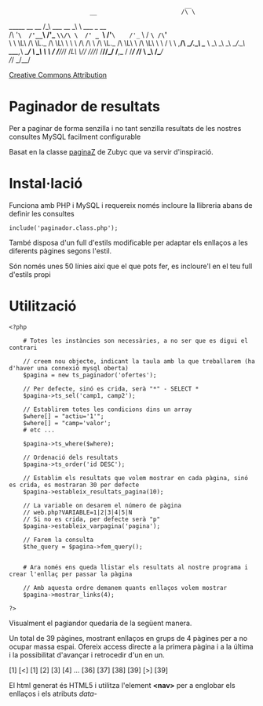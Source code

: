                                                       __                    
                           __                        /\ \                   
 _____      __        __  /\_\     ___       __      \_\ \     ___    _ __  
/\ '__`\  /'__`\    /'_ `\\/\ \  /' _ `\   /'__`\    /'_` \   / __`\ /\`'__\
\ \ \L\ \/\ \L\.\_ /\ \L\ \\ \ \ /\ \/\ \ /\ \L\.\_ /\ \L\ \ /\ \L\ \\ \ \/ 
 \ \ ,__/\ \__/.\_\\ \____ \\ \_\\ \_\ \_\\ \__/.\_\\ \___,_\\ \____/ \ \_\ 
  \ \ \/  \/__/\/_/ \/___L\ \\/_/ \/_/\/_/ \/__/\/_/ \/__,_ / \/___/   \/_/ 
   \ \_\              /\____/                                               
    \/_/              \_/__/                                


[Creative Commons Attribution](http://creativecommons.org/licenses/by/3.0/)


Paginador de resultats
======================

Per a paginar de forma senzilla i no tant senzilla resultats de les nostres consultes MySQL facilment configurable

Basat en la classe [paginaZ](http://www.php-hispano.net/archivos/Scripts/20/1.1) de Zubyc que va servir d'inspiració.


Instal·lació
============

Funciona amb PHP i MySQL i requereix només incloure la llibreria abans de definir les consultes

    include('paginador.class.php');
    
També disposa d'un full d'estils modificable per adaptar els enllaços a les diferents pàgines segons l'estil.

Són només unes 50 línies així que el que pots fer, es incloure'l en el teu full d'estils propi


# Utilització

    <?php
    
        # Totes les instàncies son necessàries, a no ser que es digui el contrari
    
        // creem nou objecte, indicant la taula amb la que treballarem (ha d'haver una connexió mysql oberta)
        $pagina = new ts_paginador('ofertes'); 		
        
        // Per defecte, sinó es crida, serà "*" - SELECT * 
        $pagina->ts_sel('camp1, camp2');
        
        // Establirem totes les condicions dins un array
        $where[] = "actiu='1'";
        $where[] = "camp='valor';
        # etc ...
        
        $pagina->ts_where($where); 					
        
        // Ordenació dels resultats
        $pagina->ts_order('id DESC');
        
        // Establim els resultats que volem mostrar en cada pàgina, sinó es crida, es mostraran 30 per defecte
        $pagina->estableix_resultats_pagina(10); 	
        
        // La variable on desarem el número de pàgina
        // web.php?VARIABLE=1|2|3|4|5|N
        // Si no es crida, per defecte serà "p"
        $pagina->estableix_varpagina('pagina');
			
        // Farem la consulta    
        $the_query = $pagina->fem_query();

  
        # Ara només ens queda llistar els resultats al nostre programa i crear l'enllaç per passar la pàgina
        
        // Amb aquesta ordre demanem quants enllaços volem mostrar
        $pagina->mostrar_links(4);
        
    ?>
        
Visualment el pagiandor quedaria de la següent manera.

Un total de 39 pàgines, mostrant enllaços en grups de 4 pàgines per a no ocupar massa espai.
Ofereix access directe a la primera pàgina i a la última i la possibilitat d'avançar i retrocedir d'un en un.

[1] [<] [1] [2] [3] [4] ... [36] [37] [38] [39] [>] [39]

El html generat és HTML5 i utilitza l'element **&lt;nav&gt;** per a englobar els enllaços i els atributs *data-*




























